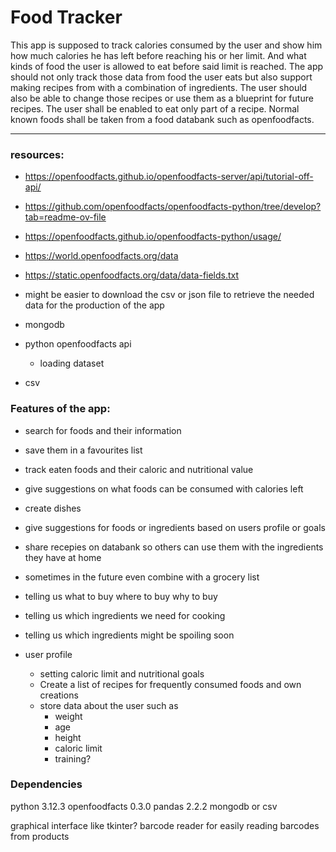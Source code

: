 # Food Tracker
This app is supposed to track calories consumed by the user and show him
how much calories he has left before reaching his or her limit. And what 
kinds of food the user is allowed to eat before said limit is reached.
The app should not only track those data from food the user eats but also
support making recipes from with a combination of ingredients. The user should
also be able to change those recipes or use them as a blueprint for future recipes.
The user shall be enabled to eat only part of a recipe. 
Normal known foods shall be taken from a food databank such as openfoodfacts.

---

### resources:
- https://openfoodfacts.github.io/openfoodfacts-server/api/tutorial-off-api/
- https://github.com/openfoodfacts/openfoodfacts-python/tree/develop?tab=readme-ov-file
- https://openfoodfacts.github.io/openfoodfacts-python/usage/
- https://world.openfoodfacts.org/data
- https://static.openfoodfacts.org/data/data-fields.txt


- might be easier to download the csv or json file to retrieve the needed data
  for the production of the app
- mongodb
- python openfoodfacts api
  - loading dataset
- csv


### Features of the app:
- search for foods and their information
- save them in a favourites list
- track eaten foods and their caloric and nutritional value
- give suggestions on what foods can be consumed with calories left
- create dishes
- give suggestions for foods or ingredients based on users profile or
  goals
- share recepies on databank so others can use them with the ingredients they have at home


- sometimes in the future even combine with a grocery list
- telling us what to buy where to buy why to buy
- telling us which ingredients we need for cooking
- telling us which ingredients might be spoiling soon


- user profile
    - setting caloric limit and nutritional goals
    - Create a list of recipes for frequently consumed foods and own creations
    - store data about the user such as
        - weight
        - age
        - height
        - caloric limit
        - training?

### Dependencies
python 3.12.3
openfoodfacts 0.3.0
pandas 2.2.2
mongodb or csv

graphical interface like tkinter?
barcode reader for easily reading barcodes from products
